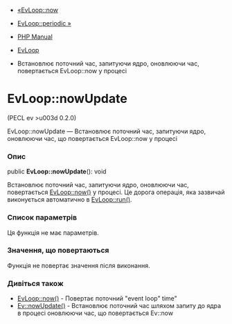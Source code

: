 - [«EvLoop::now](evloop.now.md)
- [EvLoop::periodic »](evloop.periodic.md)

- [PHP Manual](index.md)
- [EvLoop](class.evloop.md)
- Встановлює поточний час, запитуючи ядро, оновлюючи час,
повертається EvLoop::now у процесі

# EvLoop::nowUpdate

(PECL ev \>u003d 0.2.0)

EvLoop::nowUpdate — Встановлює поточний час, запитуючи ядро,
оновлюючи час, що повертається EvLoop::now у процесі

### Опис

public **EvLoop::nowUpdate**(): void

Встановлює поточний час, запитуючи ядро, оновлюючи час,
повертається [EvLoop::now()](evloop.now.md) у процесі. Це
дорога операція, яка зазвичай виконується автоматично в
[EvLoop::run()](evloop.run.md).

### Список параметрів

Ця функція не має параметрів.

### Значення, що повертаються

Функція не повертає значення після виконання.

### Дивіться також

- [EvLoop::now()](evloop.now.md) - Повертає поточний "event loop"
time"
- [Ev::nowUpdate()](ev.nowupdate.md) - Встановлює поточний час
шляхом запиту до ядра в процесі оновлюючи час, що повертається Ev::now
